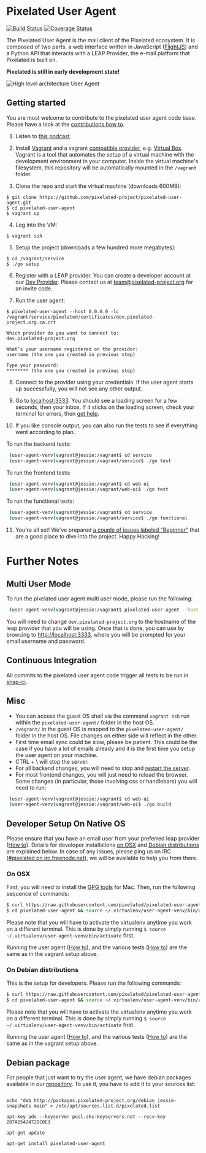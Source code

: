 Pixelated User Agent
====================

[![Build Status](https://snap-ci.com/pixelated/pixelated-user-agent/branch/master/build_image)](https://snap-ci.com/pixelated/pixelated-user-agent/branch/master) [
![Coverage Status](https://coveralls.io/repos/pixelated/pixelated-user-agent/badge.svg?branch=master)](https://coveralls.io/r/pixelated/pixelated-user-agent?branch=master)

The Pixelated User Agent is the mail client of the Pixelated ecosystem. It is composed of two parts, a web interface written in JavaScript ([FlightJS](https://flightjs.github.io/)) and a Python API that interacts with a LEAP Provider, the e-mail platform that Pixelated is built on.

**Pixelated is still in early development state!**

![High level architecture User Agent](https://pixelated-project.org/assets/images/pixelated-user-agent.png)

## Getting started

You are most welcome to contribute to the pixelated user agent code base. Please have a look at the [contributions how to](https://github.com/pixelated/pixelated-user-agent/blob/master/CONTRIBUTING.md).

1) Listen to [this podcast](https://soundcloud.com/thoughtworks/pixelated-why-secure-communication-is-essential).

2) Install [Vagrant](https://www.vagrantup.com/downloads.html) and a vagrant [compatible provider](https://www.vagrantup.com/docs/providers/), e.g. [Virtual Box](https://www.virtualbox.org/wiki/Downloads). Vagrant is a tool that automates the setup of a virtual machine with the development environment in your computer. Inside the virtual machine's filesystem, this repository will be automatically mounted in the `/vagrant` folder.

3) Clone the repo and start the virtual machine (downloads 600MB):

```
$ git clone https://github.com/pixelated-project/pixelated-user-agent.git
$ cd pixelated-user-agent 
$ vagrant up
```

4) Log into the VM: 

```
$ vagrant ssh
```

5) Setup the project (downloads a few hundred more megabytes): 

```
$ cd /vagrant/service
$ ./go setup
```

6) Register with a LEAP provider. You can create a developer account at our [Dev Provider](https://dev.pixelated-project.org/). Please contact us at team@pixelated-project.org for an invite code.

7) Run the user agent:

```
$ pixelated-user-agent --host 0.0.0.0 -lc /vagrant/service/pixelated/certificates/dev.pixelated-project.org.ca.crt

Which provider do you want to connect to: 
dev.pixelated-project.org

What’s your username registered on the provider: 
username (the one you created in previous step)

Type your password: 
******** (the one you created in previous step)
```

8) Connect to the provider using your credentials. If the user agent starts up successfully, you will not see any other output.

9) Go to [localhost:3333](http://localhost:3333/). You should see a loading screen for a few seconds, then your inbox. If it sticks on the loading screen, check your terminal for errors, then [get help](https://pixelated-project.org/faq/#contact-the-project).

10) If you like console output, you can also run the tests to see if everything went according to plan.

To run the backend tests:

```bash
 (user-agent-venv)vagrant@jessie:/vagrant$ cd service
 (user-agent-venv)vagrant@jessie:/vagrant/service$ ./go test
```

To run the frontend tests:

```bash
 (user-agent-venv)vagrant@jessie:/vagrant$ cd web-ui
 (user-agent-venv)vagrant@jessie:/vagrant/web-ui$ ./go test
```

To run the functional tests:

```bash
 (user-agent-venv)vagrant@jessie:/vagrant$ cd service
 (user-agent-venv)vagrant@jessie:/vagrant/service$ ./go functional
```

11. You're all set! We've prepared [a couple of issues labeled "Beginner"](https://github.com/pixelated/pixelated-user-agent/issues?utf8=%E2%9C%93&q=is%3Aopen+is%3Aissue+label%3ABeginners+) that are a good place to dive into the project. Happy Hacking!

# Further Notes

## Multi User Mode

To run the pixelated user agent multi user mode, please run the following:
```bash
 (user-agent-venv)vagrant@jessie:/vagrant$ pixelated-user-agent --host 0.0.0.0 --multi-user --provider=dev.pixelated-project.org
```

You will need to change `dev.pixelated-project.org` to the hostname of the leap provider that you will be using.
Once that is done, you can use by browsing to [http://localhost:3333](http://localhost:3333), where you will be prompted for your email username and password.

## Continuous Integration
All commits to the pixelated user agent code trigger all tests to be run in [snap-ci](https://snap-ci.com/pixelated/pixelated-user-agent/branch/master).

## Misc
* You can access the guest OS shell via the command `vagrant ssh` run within the `pixelated-user-agent/` folder in the host OS.
* `/vagrant/` in the guest OS is mapped to the `pixelated-user-agent/` folder in the host OS. File changes on either side will reflect in the other.
* First time email sync could be slow, please be patient. This could be the case if you have a lot of emails already and it is the first time you setup the user agent on your machine.
* CTRL + \ will stop the server.
* For all backend changes, you will need to stop and [restart the server](#running-the-user-agent).
* For most frontend changes, you will just need to reload the browser. Some changes (in particular, those involving css or handlebars) you will need to run:
```bash
 (user-agent-venv)vagrant@jessie:/vagrant$ cd web-ui
 (user-agent-venv)vagrant@jessie:/vagrant/web-ui$ ./go build
```

## Developer Setup On Native OS
Please ensure that you have an email user from your preferred leap provider ([How to](#registering-with-a-leap-provider)).
Details for developer installations [on OSX](#on-osx) and [Debian distributions](#on-debian-distributions) are explained below.
In case of any issues, please ping us on IRC ([#pixelated on irc.freenode.net](irc://irc.freenode.net/pixelated)), we will be available to help you from there.

### On OSX
First, you will need to install the [GPG tools](https://gpgtools.org/) for Mac.
Then, run the following sequence of commands:
```bash
$ curl https://raw.githubusercontent.com/pixelated/pixelated-user-agent/master/osx_setup.sh | sh
$ cd pixelated-user-agent && source ~/.virtualenv/user-agent-venv/bin/activate
```

Please note that you will have to activate the virtualenv anytime you work on a different terminal. This is done by simply running `$ source ~/.virtualenv/user-agent-venv/bin/activate` first.

Running the user agent ([How to](#running-the-user-agent)), and the various tests ([How to](#running-tests)) are the same as in the vagrant setup above.

### On Debian distributions
This is the setup for developers. Please run the following commands:

```bash
$ curl https://raw.githubusercontent.com/pixelated/pixelated-user-agent/master/debian_setup.sh | bash
$ cd pixelated-user-agent && source ~/.virtualenv/user-agent-venv/bin/activate
```

Please note that you will have to activate the virtualenv anytime you work on a different terminal. This is done by simply running `$ source ~/.virtualenv/user-agent-venv/bin/activate` first.

Running the user agent ([How to](#running-the-user-agent)), and the various tests ([How to](#running-tests)) are the same as in the vagrant setup above.

## Debian package

For people that just want to try the user agent, we have debian packages available in our [repository](http://packages.pixelated-project.org/debian/). To use it, you have to add it to your sources list:

```shell

echo "deb http://packages.pixelated-project.org/debian jessie-snapshots main" > /etc/apt/sources.list.d/pixelated.list

apt-key adv --keyserver pool.sks-keyservers.net --recv-key 287A1542472DC0E3

apt-get update

apt-get install pixelated-user-agent
```

